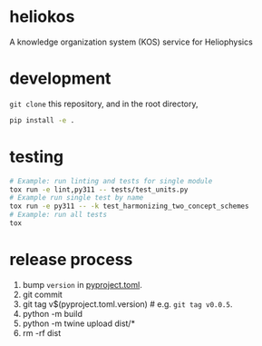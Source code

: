 # heliokos
A knowledge organization system (KOS) service for Heliophysics

# development

`git clone` this repository, and in the root directory,
```bash
pip install -e .
```

# testing

```bash
# Example: run linting and tests for single module
tox run -e lint,py311 -- tests/test_units.py
# Example run single test by name
tox run -e py311 -- -k test_harmonizing_two_concept_schemes
# Example: run all tests
tox
```

# release process

1. bump `version` in [pyproject.toml](/pyproject.toml).
2. git commit
3. git tag v$(pyproject.toml.version) # e.g. `git tag v0.0.5`.
4. python -m build
5. python -m twine upload dist/*
6. rm -rf dist
